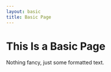```yaml
---
layout: basic
title: Basic Page
---
```


# This Is a Basic Page

Nothing fancy, just some formatted text.
